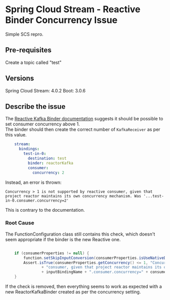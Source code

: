 # Spring Cloud Stream - Reactive Binder Concurrency Issue

Simple SCS repro.

## Pre-requisites

Create a topic called "test"

## Versions

Spring Cloud Stream: 4.0.2
Boot: 3.0.6

## Describe the issue

The [Reactive Kafka Binder documentation](https://docs.spring.io/spring-cloud-stream/docs/current/reference/html/spring-cloud-stream-binder-kafka.html#_concurrency) suggests it should be possible to set consumer concurrency above 1.  
The binder should then create the correct number of `KafkaReceiver` as per this value.

```yaml
    stream:
      bindings:
        test-in-0:
          destination: test
          binder: reactorKafka
          consumer:
            concurrency: 2
```

Instead, an error is thrown:

```Concurrency > 1 is not supported by reactive consumer, given that project reactor maintains its own concurrency mechanism. Was '...test-in-0.consumer.concurrency=2'```

This is contrary to the documentation.

### Root Cause

The FunctionConfiguration class still contains this check, which doesn't seem appropriate if the binder is the new Reactive one.

```java

    if (consumerProperties != null) {
        function.setSkipInputConversion(consumerProperties.isUseNativeDecoding());
        Assert.isTrue(consumerProperties.getConcurrency() <= 1, "Concurrency > 1 is not supported by reactive "
                + "consumer, given that project reactor maintains its own concurrency mechanism. Was '..."
                + inputBindingName + ".consumer.concurrency=" + consumerProperties.getConcurrency() + "'");
    }
```
If the check is removed, then everything seems to work as expected with a new ReactorKafkaBinder created as per the concurrency setting.